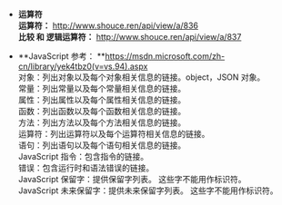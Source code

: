 * **运算符**     
**运算符：** http://www.shouce.ren/api/view/a/836     
**比较 和 逻辑运算符：** http://www.shouce.ren/api/view/a/837      

* **JavaScript 参考： **https://msdn.microsoft.com/zh-cn/library/yek4tbz0(v=vs.94).aspx     
对象：列出对象以及每个对象相关信息的链接。object，JSON 对象。        
常量：列出常量以及每个常量相关信息的链接。                
属性：列出属性以及每个属性相关信息的链接。        
函数：列出函数以及每个函数相关信息的链接。        
方法：列出方法以及每个方法相关信息的链接。        
运算符：列出运算符以及每个运算符相关信息的链接。        
语句：列出语句以及每个语句相关信息的链接。        
JavaScript 指令：包含指令的链接。        
错误：包含运行时和语法错误的链接。        
JavaScript 保留字：提供保留字列表。 这些字不能用作标识符。        
JavaScript 未来保留字：提供未来保留字列表。 这些字不能用作标识符。